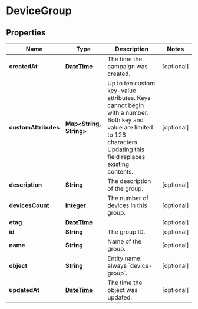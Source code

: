 
# DeviceGroup

## Properties
Name | Type | Description | Notes
------------ | ------------- | ------------- | -------------
**createdAt** | [**DateTime**](DateTime.md) | The time the campaign was created. |  [optional]
**customAttributes** | **Map&lt;String, String&gt;** | Up to ten custom key-value attributes. Keys cannot begin with a number. Both key and value are limited to 128 characters. Updating this field replaces existing contents. |  [optional]
**description** | **String** | The description of the group. |  [optional]
**devicesCount** | **Integer** | The number of devices in this group. |  [optional]
**etag** | [**DateTime**](DateTime.md) |  |  [optional]
**id** | **String** | The group ID. |  [optional]
**name** | **String** | Name of the group. |  [optional]
**object** | **String** | Entity name: always &#x60;device-group&#x60;. |  [optional]
**updatedAt** | [**DateTime**](DateTime.md) | The time the object was updated. |  [optional]



